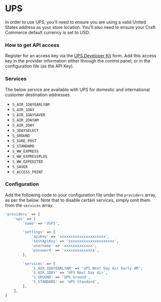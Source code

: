 # UPS

In order to use UPS, you'll need to ensure you are using a valid United States address as your store location. You'll also need to ensure your Craft Commerce default currency is set to USD.

### How to get API access

Register for an access key via the [UPS Developer Kit](https://www.ups.com/upsdeveloperkit?loc=en_US) form. Add this access key in the provider information either through the control panel, or in the configuration file (as the API Key).

### Services

The below service are available with UPS for domestic and international customer destination addresses.

- `S_AIR_1DAYEARLYAM`
- `S_AIR_1DAY`
- `S_AIR_1DAYSAVER`
- `S_AIR_2DAYAM`
- `S_AIR_2DAY`
- `S_3DAYSELECT`
- `S_GROUND`
- `S_SURE_POST`
- `S_STANDARD`
- `S_WW_EXPRESS`
- `S_WW_EXPRESSPLUS`
- `S_WW_EXPEDITED`
- `S_SAVER`
- `S_ACCESS_POINT`

### Configuration

Add the following code to your configuration file under the `providers` array, as per the below. Note that to disable certain services, simply omit them from the `services` array.

```php
'providers' => [
    'ups' => [
        'name' => 'USPS',

        'settings' => [
            'apiKey' => 'xxxxxxxxxxxxxxxxxxxxx',
            'testApiKey' => 'xxxxxxxxxxxxxxxxxxxxx',
            'username' => 'xxxxxxxxxxxxx',
            'password' => 'xxxxxxxxxxxxx$',
        ],

        'services' => [
            'S_AIR_1DAYEARLYAM' => 'UPS Next Day Air Early AM',
            'S_AIR_1DAY' => 'UPS Next Day Air',
            'S_GROUND' => 'UPS Ground',
            'S_STANDARD' => 'UPS Standard',
        ],
    ],
]
```